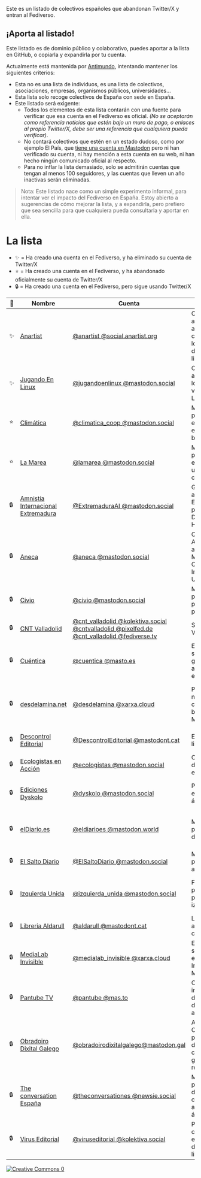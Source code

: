Este es un listado de colectivos españoles que abandonan Twitter/X y entran al Fediverso.

## ¡Aporta al listado!

Este listado es de dominio público y colaborativo, puedes aportar a la lista en GitHub, o copiarla y expandirla por tu cuenta.

Actualmente está mantenida por [Antimundo](https://antimundo.es/), intentando mantener los siguientes criterios:

- Esta no es una lista de individuos, es una lista de colectivos, asociaciones, empresas, organismos públicos, universidades...
- Esta lista solo recoge colectivos de España con sede en España.
- Este listado será exigente:
    - Todos los elementos de esta lista contarán con una fuente para verificar que esa cuenta en el Fediverso es oficial. _(No se aceptarán como referencia noticias que estén bajo un muro de pago, o enlaces al propio Twitter/X, debe ser una referencia que cualquiera pueda verificar)_.
    - No contará colectivos que estén en un estado dudoso, como por ejemplo El País, que [tiene una cuenta en Mastodon](https://mastodon.social/@el_pais) pero ni han verificado su cuenta, ni hay mención a esta cuenta en su web, ni han hecho ningún comunicado oficial al respecto.
    - Para no inflar la lista demasiado, solo se admitirán cuentas que tengan al menos 100 seguidores, y las cuentas que lleven un año inactivas serán eliminadas.

> Nota:
> Este listado nace como un simple experimento informal, para intentar ver el impacto del Fediverso en España. Estoy abierto a sugerencias de cómo mejorar la lista, y a expandirla, pero prefiero que sea sencilla para que cualquiera pueda consultarla y aportar en ella.

# La lista

- ✨ = Ha creado una cuenta en el Fediverso, y ha eliminado su cuenta de Twitter/X
- ⭐️ = Ha creado una cuenta en el Fediverso, y ha abandonado oficialmente su cuenta de Twitter/X
- 🔒 = Ha creado una cuenta en el Fediverso, pero sigue usando Twitter/X

| 📜 | Nombre | Cuenta | Descripción | Fuente |
|-|-|-|-|-|
| ✨ | [Anartist](https://anartist.org/) | [@anartist @social.anartist.org](https://social.anartist.org/@anartist) | Comunidad abierta de artistas y creadoras bajo los principios de software libre | [Mastodon verificado](https://social.anartist.org/@anartist) y [web con enlace a sus redes](https://anartist.org/) |
| ✨ | [Jugando En Linux](https://jugandoenlinux.com/) | [@jugandoenlinux @mastodon.social](https://mastodon.social/@jugandoenlinux) | Comunidad de aficionados a los videojuegos y Linux | [Mastodon verificado](https://mastodon.social/@jugandoenlinux) y [web con enlace a su Mastodon](https://jugandoenlinux.com/) |
| ⭐️ | [Climática](https://climatica.coop/) | [@climatica_coop @mastodon.social](https://mastodon.social/@climatica_coop) | Medio periodístico especializado en clima y biodiversidad | [Comunicado en su web el 9/1/2025](https://climatica.coop/climatica-deja-de-publicar-en-facebook-e-instagram/) |
| ⭐️ | [La Marea](https://www.lamarea.com/) | [@lamarea @mastodon.social](https://mastodon.social/@lamarea) | Medio periodístico editado por una cooperativa | [Comunicado en su web el 9/1/2025](https://www.lamarea.com/2025/01/09/la-marea-deja-de-publicar-en-facebook-e-instagram/) |
| 🔒 | [Amnistía Internacional Extremadura](https://blogs.es.amnesty.org/extremadura/nosotros/) | [@ExtremaduraAI @mastodon.social](https://mastodon.social/@ExtremaduraAI) | Grupo de acción de Extremadura por los Derechos Humanos | [Mastodon verificado](https://mastodon.social/@ExtremaduraAI) y [web con enlace a su Mastodon](https://blogs.es.amnesty.org/extremadura/nosotros/) |
| 🔒 | [Aneca](https://mastodon.social/@aneca) | [@aneca @mastodon.social](https://mastodon.social/@aneca) | Organismo Autónomo adscrito al Ministerio de Ciencia, Innovación y Universidades | [Web con enlace a su Mastodon](https://www.aneca.es/) y [artículo en su web](https://www.aneca.es/web/guest/-/aneca-aterriza-en-mastodon) |
| 🔒 | [Civio](https://civio.es/) | [@civio @mastodon.social](https://mastodon.social/@civio) | Medio periodístico para vigilar lo público | [Web con enlace a su Mastodon](https://civio.es/) |
| 🔒 | [CNT Valladolid](https://www.cntvalladolid.es/) | [@cnt_valladolid @kolektiva.social](https://kolektiva.social/@cnt_valladolid) <br> [@cntvalladolid @pixelfed.de](https://pixelfed.de/cntvalladolid) <br> [@cnt_valladolid @fediverse.tv](https://fediverse.tv/a/cnt_valladolid/video-channels) | Sindicato de Valladolid | [Web con enlace a sus redes](https://civio.es/) |
| 🔒 | [Cuéntica](https://cuentica.com) | [@cuentica @masto.es](https://masto.es/@cuentica) | Empresa de software de gestión para autónomos y empresas | [Mastodon verificado](https://masto.es/@cuentica) y [web con enlace a su Mastodon](https://cuentica.com/) |
| 🔒 | [desdelamina.net](https://desdelamina.net/) | [@desdelamina @xarxa.cloud](https://xarxa.cloud/@desdelamina) | Portal de noticias comunitario del barrio de La Mina | [Mastodon verificado](https://xarxa.cloud/@desdelamina) y [web con metaetiqueta a su Mastodon](https://desdelamina.net/) |
| 🔒 | [Descontrol Editorial](https://descontrol.cat/) | [@DescontrolEditorial @mastodont.cat](https://mastodont.cat/@DescontrolEditorial) | Editorial de libros catalana | [Web con enlace a su Mastodon](https://descontrol.cat/) |
| 🔒 | [Ecologistas en Acción](https://www.ecologistasenaccion.org/) | [@ecologistas @mastodon.social](https://mastodon.social/@ecologistas) | Confederación de grupos ecologistas. | [Web con enlace a su Mastodon](https://www.ecologistasenaccion.org/) |
| 🔒 | [Ediciones Dyskolo](https://www.dyskolo.cc/) | [@dyskolo @mastodon.social](https://mastodon.social/@dyskolo) | Proyecto editorial sin ánimo de lucro | [Liberapay](https://liberapay.com/dyskolo/donate) y [web](https://www.dyskolo.cc/) con enlace a su Mastodon |
| 🔒 | [elDiario.es](https://www.eldiario.es/) | [@eldiarioes @mastodon.world](https://mastodon.world/@eldiarioes) | Medio periodístico digital | [Mastodon verificado](https://mastodon.world/@eldiarioes) y [web con enlace a su Mastodon](https://www.eldiario.es/) |
| 🔒 | [El Salto Diario](https://www.elsaltodiario.com/) | [@ElSaltoDiario @mastodon.social](https://mastodon.social/@ElSaltoDiario) | Medio periodístico autogestionado | [Web con enlace a su Mastodon](https://www.elsaltodiario.com/) |
| 🔒 | [Izquierda Unida](https://izquierdaunida.org/) | [@izquierda_unida @mastodon.social](https://mastodon.social/@izquierda_unida) | Federación de partidos políticos de izquierdas | [Mastodon verificado](https://mastodon.social/@izquierda_unida) y [web con enlace a su Mastodon](https://izquierdaunida.org/) |
| 🔒 | [Libreria Aldarull](https://aldarull.org/) | [@aldarull @mastodont.cat](https://mastodont.cat/@aldarull) | Librería anarquista catalana | [Web con enlace a su Mastodon](https://aldarull.org/) |
| 🔒 | [MediaLab Invisible](https://lainvisible.net/) | [@medialab_invisible @xarxa.cloud](https://xarxa.cloud/@medialab_invisible) | Espacio por el software libre en La Casa Invisible en Málaga | [GitHub](https://codeberg.org/medialab-invisible) y [Codeberg](https://codeberg.org/medialab-invisible) con enlace a su Mastodon |
| 🔒 | [Pantube TV](https://pantube.tv/) | [@pantube @mas.to](https://mas.to/@pantube) | Colectivo independiente de apoyo, difusión y ayuda mutua | [Web con enlace a su Mastodon](https://pantube.tv/linktree/) |
| 🔒 | [Obradoiro Dixital Galego](https://obradoirodixitalgalego.gal/) | [@obradoirodixitalgalego@mastodon.gal](https://mastodon.gal/@obradoirodixitalgalego) | Asociación Cultural que promueve y difunde el contenido en gallego en la red | [Mastodon verificado](https://mastodon.gal/@obradoirodixitalgalego) y [web con enlace a su Mastodon](https://obradoirodixitalgalego.gal/) |
| 🔒 | [The conversation España](https://theconversation.com/es) | [@theconversationes @newsie.social](https://newsie.social/@theconversationes) | Medio periodístico de divulgación científica y académica sin ánimo de lucro | [Mastodon verificado](https://newsie.social/@theconversationes) y [web con enlace a su Mastodon](https://desdelamina.net/) |
| 🔒 | [Virus Editorial](https://viruseditorial.net/) | [@viruseditorial @kolektiva.social](https://kolektiva.social/@viruseditorial) | Proyecto cooperativo de edición y distribución de libros | [Web con enlace a su Mastodon](https://kolektiva.social/@viruseditorial) |


[![Creative Commons 0](https://upload.wikimedia.org/wikipedia/commons/4/43/CC_Zero_badge.svg)](https://creativecommons.org/publicdomain/zero/1.0/deed)
